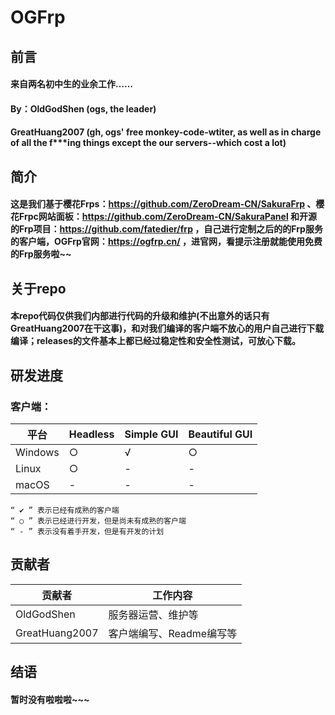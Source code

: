 # OGFrp

## 前言
#### 来自两名初中生的业余工作……
#### By：OldGodShen (ogs, the leader)
####    GreatHuang2007 (gh, ogs' free monkey-code-wtiter, as well as in charge of all the f***ing things except the our servers--which cost a lot)

## 简介
#### 这是我们基于樱花Frps：https://github.com/ZeroDream-CN/SakuraFrp 、樱花Frpc网站面板：https://github.com/ZeroDream-CN/SakuraPanel 和开源的Frp项目：https://github.com/fatedier/frp ，自己进行定制之后的的Frp服务的客户端，OGFrp官网：https://ogfrp.cn/ ，进官网，看提示注册就能使用免费的Frp服务啦~~

## 关于repo
#### 本repo代码仅供我们内部进行代码的升级和维护(不出意外的话只有GreatHuang2007在干这事)，和对我们编译的客户端不放心的用户自己进行下载编译；releases的文件基本上都已经过稳定性和安全性测试，可放心下载。

## 研发进度

### 客户端：

平台 | Headless | Simple GUI | Beautiful GUI
--- | --- | --- | ---
Windows | ○ | √ | ○
Linux | ○ | - | -
macOS | - | - | -

    “ ✔ ” 表示已经有成熟的客户端
    “ ○ ” 表示已经进行开发，但是尚未有成熟的客户端
    “ - ” 表示没有着手开发，但是有开发的计划

## 贡献者

贡献者 | 工作内容
--- | --- |
OldGodShen | 服务器运营、维护等
GreatHuang2007 | 客户端编写、Readme编写等

## 结语
#### 暂时没有啦啦啦~~~